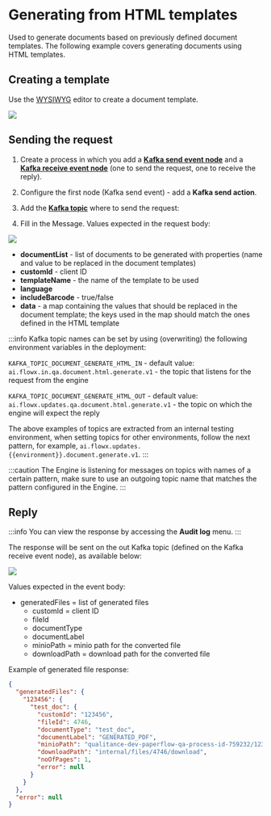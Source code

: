 # Generating from HTML templates

Used to generate documents based on previously defined document templates. The following example covers generating documents using HTML templates.

## Creating a template

Use the [WYSIWYG](../../../../wysiwyg.md) editor to create a document template.

![](https://s3.eu-west-1.amazonaws.com/docx.flowx.ai/2.13/ocr_doc_template.gif)

## Sending the request

1. Create a process in which you add a [**Kafka send event node**](../../../../../../building-blocks/node/message-send-received-task-node.md#message-send-task) and a [**Kafka receive event node**](../../../../../../building-blocks/node/message-send-received-task-node.md#message-receive-task) (one to send the request, one to receive the reply).
2. Configure the first node (Kafka send event) - add a **Kafka send action**.


3. Add the [**Kafka topic**](../../../../plugins-setup-guide/documents-plugin-setup/documents-plugin-setup.md#kafka-configuration) where to send the request:


4. Fill in the Message. Values expected in the request body:

![](https://s3.eu-west-1.amazonaws.com/docx.flowx.ai/2.13/html_generate_param.png)

* **documentList** - list of documents to be generated with properties (name and value to be replaced in the document templates)
* **customId** - client ID
* **templateName** - the name of the template to be used
* **language**
* **includeBarcode** - true/false
* **data** - a map containing the values that should be replaced in the document template; the keys used in the map should match the ones defined in the HTML template

:::info
Kafka topic names can be set by using (overwriting) the following environment variables in the deployment:

`KAFKA_TOPIC_DOCUMENT_GENERATE_HTML_IN` - default value: `ai.flowx.in.qa.document.html.generate.v1` - the topic that listens for the request from the engine

`KAFKA_TOPIC_DOCUMENT_GENERATE_HTML_OUT` - default value: `ai.flowx.updates.qa.document.html.generate.v1` - the topic on which the engine will expect the reply

The above examples of topics are extracted from an internal testing environment, when setting topics for other environments, follow the next pattern, for example, `ai.flowx.updates.{{environment}}.document.generate.v1`.
:::

:::caution
The Engine is listening for messages on topics with names of a certain pattern, make sure to use an outgoing topic name that matches the pattern configured in the Engine.
:::

## Reply

:::info
You can view the response by accessing the **Audit log** menu.
:::

The response will be sent on the out Kafka topic (defined on the Kafka receive event node), as available below:

![](https://s3.eu-west-1.amazonaws.com/docx.flowx.ai/2.13/html_generate_reply.png)

Values expected in the event body:

* generatedFiles = list of generated files
  * customId = client ID
  * fileId
  * documentType
  * documentLabel
  * minioPath = minio path for the converted file
  * downloadPath = download path for the converted file

Example of generated file response:

```json
{
  "generatedFiles": {
    "123456": {
      "test_doc": {
        "customId": "123456",
        "fileId": 4746,
        "documentType": "test_doc",
        "documentLabel": "GENERATED_PDF",
        "minioPath": "qualitance-dev-paperflow-qa-process-id-759232/123456/4746_test_doc.pdf",
        "downloadPath": "internal/files/4746/download",
        "noOfPages": 1,
        "error": null
      }
    }
  },
  "error": null
}

```